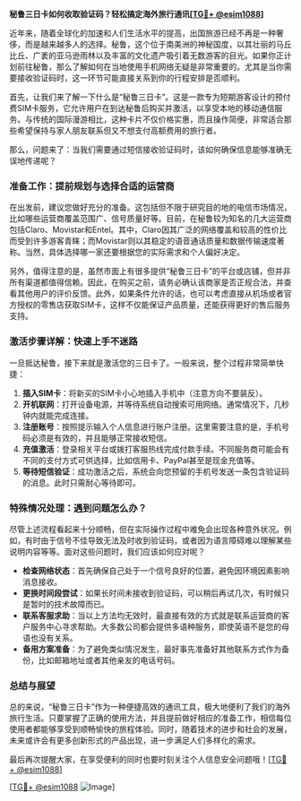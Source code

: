 **秘鲁三日卡如何收取验证码？轻松搞定海外旅行通讯[[TG💪+ @esim1088](https://t.me/s/esim1088)]**

近年来，随着全球化的加速和人们生活水平的提高，出国旅游已经不再是一种奢侈，而是越来越多人的选择。秘鲁，这个位于南美洲的神秘国度，以其壮丽的马丘比丘、广袤的亚马逊雨林以及丰富的文化遗产吸引着无数游客的目光。如果你正计划前往秘鲁，那么了解如何在当地使用手机网络无疑是非常重要的。尤其是当你需要接收验证码时，这一环节可能直接关系到你的行程安排是否顺利。

首先，让我们来了解一下什么是“秘鲁三日卡”。这是一款专为短期游客设计的预付费SIM卡服务，它允许用户在到达秘鲁后购买并激活，以享受本地的移动通信服务。与传统的国际漫游相比，这种卡片不仅价格实惠，而且操作简便，非常适合那些希望保持与家人朋友联系但又不想支付高额费用的旅行者。

那么，问题来了：当我们需要通过短信接收验证码时，该如何确保信息能够准确无误地传递呢？

### **准备工作：提前规划与选择合适的运营商**
在出发前，建议您做好充分的准备。这包括但不限于研究目的地的电信市场情况，比如哪些运营商覆盖范围广、信号质量好等。目前，在秘鲁较为知名的几大运营商包括Claro、Movistar和Entel。其中，Claro因其广泛的网络覆盖和较高的性价比而受到许多游客青睐；而Movistar则以其稳定的语音通话质量和数据传输速度著称。当然，具体选择哪一家还要根据您的实际需求和个人偏好决定。

另外，值得注意的是，虽然市面上有很多提供“秘鲁三日卡”的平台或店铺，但并非所有渠道都值得信赖。因此，在购买之前，请务必确认该商家是否正规合法，并查看其他用户的评价反馈。此外，如果条件允许的话，也可以考虑直接从机场或者官方授权的零售店获取SIM卡，这样不仅能保证产品质量，还能获得更好的售后服务支持。

### **激活步骤详解：快速上手不迷路**
一旦抵达秘鲁，接下来就是激活您的三日卡了。一般来说，整个过程非常简单快捷：

1. **插入SIM卡**：将新买的SIM卡小心地插入手机中（注意方向不要装反）。
2. **开机联网**：打开设备电源，并等待系统自动搜索可用网络。通常情况下，几秒钟内就能完成连接。
3. **注册账号**：按照提示输入个人信息进行账户注册。这里需要注意的是，手机号码必须是有效的，并且能够正常接收短信。
4. **充值激活**：登录相关平台或拨打客服热线完成付款手续。不同服务商可能会有不同的支付方式可供选择，比如信用卡、PayPal甚至是现金充值等。
5. **等待短信验证**：成功激活之后，系统会向您预留的手机号发送一条包含验证码的消息。此时只需耐心等待即可。

### **特殊情况处理：遇到问题怎么办？**
尽管上述流程看起来十分顺畅，但在实际操作过程中难免会出现各种意外状况。例如，有时由于信号不佳导致无法及时收到验证码，或者因为语言障碍难以理解某些说明内容等等。面对这些问题时，我们应该如何应对呢？

- **检查网络状态**：首先确保自己处于一个信号良好的位置，避免因环境因素影响消息接收。
- **更换时间段尝试**：如果长时间未接收到验证码，可以稍后再试几次，有时候只是暂时的技术故障而已。
- **联系客服求助**：当以上方法均无效时，最直接有效的方式就是联系运营商的客户服务中心寻求帮助。大多数公司都会提供多语种服务，即使英语不是您的母语也没有关系。
- **备用方案准备**：为了避免类似情况发生，最好事先准备好其他联系方式作为备份，比如邮箱地址或者其他亲友的电话号码。

### **总结与展望**
总的来说，“秘鲁三日卡”作为一种便捷高效的通讯工具，极大地便利了我们的海外旅行生活。只要掌握了正确的使用方法，并且提前做好相应的准备工作，相信每位使用者都能够享受到顺畅愉快的旅程体验。同时，随着技术的进步和社会的发展，未来或许会有更多创新形式的产品出现，进一步满足人们多样化的需求。

最后再次提醒大家，在享受便利的同时也要时刻关注个人信息安全问题哦！[[TG💪+ @esim1088](https://t.me/s/esim1088)] 

[[TG💪+ @esim1088](https://t.me/s/esim1088) ![Image](https://i.postimg.cc/4NQfJmqS/Snipaste-2025-05-13-00-14-12.png)]